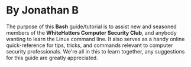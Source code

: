 # By Jonathan B

The purpose of this **Bash** guide/tutorial is to assist new and seasoned members of the **WhiteHatters Computer Security Club**, and anybody wanting to learn the Linux command line. It also serves as a handy online quick-reference for tips, tricks, and commands relevant to computer security professionals. We're all in this to learn together, any suggestions for this guide are greatly appreciated. 
